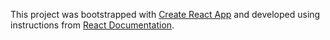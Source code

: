 This project was bootstrapped with [Create React App](https://github.com/facebookincubator/create-react-app) and developed using instructions from [React Documentation](https://react.dev/learn/tutorial-tic-tac-toe#setup-for-the-tutorial).
